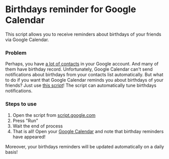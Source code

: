 # Birthdays reminder for Google Calendar
This script allows you to receive reminders about birthdays of your friends via Google Calendar.

### Problem
Perhaps, you have [a lot of contacts](https://contacts.google.com) in your Google account. And many of them have birthday record. Unfortunately, Google Calendar can't send notifications about birthdays from your contacts list automatically. But what to do if you want that Google Calendar reminds you about birthdays of your friends? Just use [this script](https://github.com/Egor92/GoogleCalendar.BirthdaysReminder/blob/master/main.gs "main.gs")! The script can automatically tune birthdays notifications.

### Steps to use
1. Open the script from [script.google.com](https://script.google.com/home/projects/1nER17XCY-AazE5sSVkdo5RxnOfSMsdMKyRkcmsgsxKNVF78mOlwOcNN1/edit)
1. Press "Run"
1. Wait the end of process
1. That is all! Open your [Google Calendar](https://calendar.google.com/) and note that birthday reminders have appeared!

Moreover, your birthdays reminders will be updated automatically on a daily basis!
